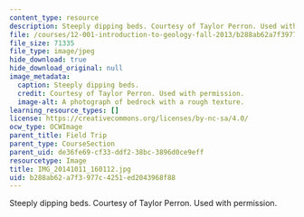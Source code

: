 ```yaml
---
content_type: resource
description: Steeply dipping beds. Courtesy of Taylor Perron. Used with permission.
file: /courses/12-001-introduction-to-geology-fall-2013/b288ab62a7f3977c4251ed2043968f88_IMG_20141011_160112.jpg
file_size: 71335
file_type: image/jpeg
hide_download: true
hide_download_original: null
image_metadata:
  caption: Steeply dipping beds.
  credit: Courtesy of Taylor Perron. Used with permission.
  image-alt: A photograph of bedrock with a rough texture.
learning_resource_types: []
license: https://creativecommons.org/licenses/by-nc-sa/4.0/
ocw_type: OCWImage
parent_title: Field Trip
parent_type: CourseSection
parent_uid: de36fe69-cf33-ddf2-38bc-3896d0ce9eff
resourcetype: Image
title: IMG_20141011_160112.jpg
uid: b288ab62-a7f3-977c-4251-ed2043968f88
---
```

Steeply dipping beds. Courtesy of Taylor Perron. Used with permission.